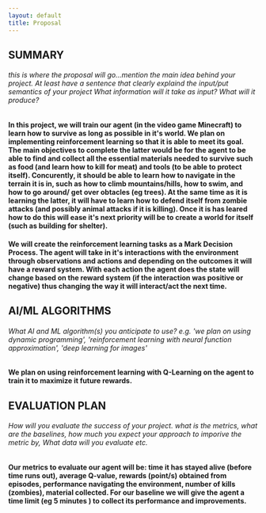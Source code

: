 ```yaml
---
layout: default 
title: Proposal
---
```

## SUMMARY  
###### this is where the proposal will go...mention the main idea behind your project. At least have a sentence that clearly explaind the input/put semantics of your project What information will it take as input? What will it produce? 
#### In this project, we will train our agent (in the video game Minecraft) to learn how to survive as long as possible in it's world. We plan on implementing reinforcement learning so that it is able to meet its goal. The main objectives to complete the latter would be for the agent to be able to find and collect all the essential materials needed to survive such as food (and learn how to kill for meat) and tools (to be able to protect itself). Concurently, it should be able to learn how to navigate in the terrain it is in, such as how to climb mountains/hills, how to swim, and how to go around/ get over obtacles (eg trees). At the same time as it is learning the latter, it will have to learn how to defend itself from zombie attacks (and possibly animal attacks if it is killing). Once it is has leared how to do this will ease it's next priority will be to create a world for itself (such as building for shelter). 
#### We will create the reinforcement learning tasks as a Mark Decision Process. The agent will take in it's interactions with the environment through observations and actions and depending on the outcomes it will have a reward system. With each action the agent does the state will change based on the reward system (if the interaction was positive or negative) thus changing the way it will interact/act the next time.

## AI/ML ALGORITHMS 
###### What AI and ML algorithm(s) you anticipate to use? e.g. 'we plan on using dynamic programming', 'reinforcement learning with neural function approximation', 'deep learning for images' 
#### We plan on using reinforcement learning with Q-Learning on the agent to train it to maximize it future rewards.

## EVALUATION PLAN 
###### How will you evaluate the success of your project. what is the metrics, what are the baselines, how much you expect your approach to imporive the metric by, What data will you evaluate etc. 
#### Our metrics to evaluate our agent will be: time it has stayed alive (before time runs out), average Q-value, rewards (point/s) obtained from episodes, performance navigating the environment, number of kills (zombies), material collected. For our baseline we will give the agent a time limit (eg 5 minutes ) to collect its performance and improvements. 
